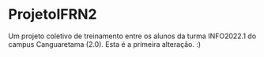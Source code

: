 # ProjetoIFRN2
Um projeto coletivo de treinamento entre os alunos da turma INFO2022.1 do campus Canguaretama (2.0). Esta é a primeira alteração. :)
